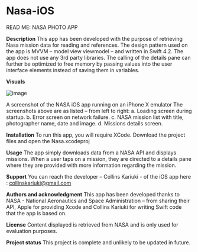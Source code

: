 # Nasa-iOS
READ ME: NASA PHOTO APP

**Description**
This app has been developed with the purpose of retrieving Nasa mission data for reading and references.
The design pattern used on the app is MVVM – model view viewmodel – and written in Swift 4.2. 
The app does not use any 3rd party libraries.
The calling of the details pane can further be optimized to free memory by passing values into the user interface elements instead of saving them in variables.

**Visuals**

![image](https://user-images.githubusercontent.com/28135810/123600185-18583b80-d7ff-11eb-975a-fc686b3b3dda.png)

 A screenshot of the NASA iOS app running on an iPhone X emulator
The screenshots above are as listed – from left to right:
a. Loading screen during startup.
b. Error screen on network failure.
c. NASA mission list with title, photographer name, date and image.
d. Missions details screen.

**Installation**
To run this app, you will require XCode. Download the project files and open the Nasa.xcodeproj

**Usage**
The app simply downloads data from a NASA API and displays missions. When a user taps on a mission, they are directed to a details pane where they are provided with more information regarding the mission.

**Support**
You can reach the developer – Collins Kariuki -  of the iOS app here : collinskariuki@gmail.com

**Authors and acknowledgment**
This app has been developed thanks to NASA - National Aeronautics and Space Administration – from sharing their API, Apple for providing Xcode and Collins Kariuki for writing Swift code that the app is based on.

**License**
Content displayed is retrieved from NASA and is only used for evaluation purposes.

**Project status**
This project is complete and unlikely to be updated in future.

